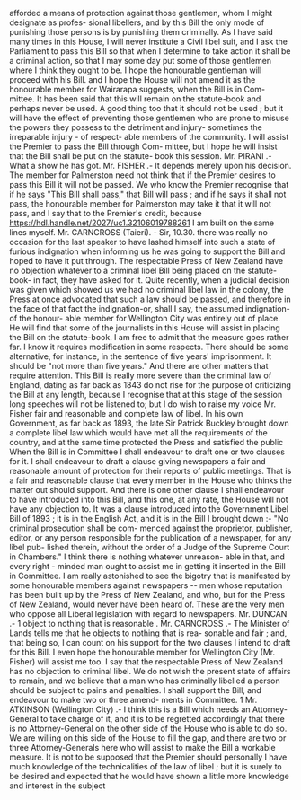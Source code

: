 afforded a means of protection against those gentlemen, whom I might designate as profes- sional libellers, and by this Bill the only mode of punishing those persons is by punishing them criminally. As I have said many times in this House, I will never institute a Civil libel suit, and I ask the Parliament to pass this Bill so that when I determine to take action it shall be a criminal action, so that I may some day put some of those gentlemen where I think they ought to be. I hope the honourable gentleman will proceed with his Bill. and I hope the House will not amend it as the honourable member for Wairarapa suggests, when the Bill is in Com- mittee. It has been said that this will remain on the statute-book and perhaps never be used. A good thing too that it should not be used ; but it will have the effect of preventing those gentlemen who are prone to misuse the powers they possess to the detriment and injury- sometimes the irreparable injury - of respect- able members of the community. I will assist the Premier to pass the Bill through Com- mittee, but I hope he will insist that the Bill shall be put on the statute- book this session. Mr. PIRANI .- What a show he has got. Mr. FISHER .- It depends merely upon his decision. The member for Palmerston need not think that if the Premier desires to pass this Bill it will not be passed. We who know the Premier recognise that if he says "This Bill shall pass," that Bill will pass ; and if he says it shall not pass, the honourable member for Palmerston may take it that it will not pass, and I say that to the Premier's credit, because https://hdl.handle.net/2027/uc1.32106019788261 I am built on the same lines myself. Mr. CARNCROSS (Taieri). - Sir, 10.30. there was really no occasion for the last speaker to have lashed himself into such a state of furious indignation when informing us he was going to support the Bill and hoped to have it put through. The respectable Press of New Zealand have no objection whatever to a criminal libel Bill being placed on the statute- book- in fact, they have asked for it. Quite recently, when a judicial decision was given which showed us we had no criminal libel law in the colony, the Press at once advocated that such a law should be passed, and therefore in the face of that fact the indignation-or, shall I say, the assumed indignation-of the honour- able member for Wellington City was entirely out of place. He will find that some of the journalists in this House will assist in placing the Bill on the statute-book. I am free to admit that the measure goes rather far. I know it requires modification in some respects. There should be some alternative, for instance, in the sentence of five years' imprisonment. It should be "not more than five years." And there are other matters that require attention. This Bill is really more severe than the criminal law of England, dating as far back as 1843 do not rise for the purpose of criticizing the Bill at any length, because I recognise that at this stage of the session long speeches will not be listened to; but I do wish to raise my voice Mr. Fisher fair and reasonable and complete law of libel. In his own Government, as far back as 1893, the late Sir Patrick Buckley brought down a complete libel law which would have met all the requirements of the country, and at the same time protected the Press and satisfied the public When the Bill is in Committee I shall endeavour to draft one or two clauses for it. I shall endeavour to draft a clause giving newspapers a fair and reasonable amount of protection for their reports of public meetings. That is a fair and reasonable clause that every member in the House who thinks the matter out should support. And there is one other <!-- PageHeader="\------- --" --> clause I shall endeavour to have introduced into this Bill, and this one, at any rate, the House will not have any objection to. It was a clause introduced into the Government Libel Bill of 1893 ; it is in the English Act, and it is in the Bill I brought down :- "No criminal prosecution shall be com- menced against the proprietor, publisher, editor, or any person responsible for the publication of a newspaper, for any libel pub- lished therein, without the order of a Judge of the Supreme Court in Chambers." I think there is nothing whatever unreason- able in that, and every right - minded man ought to assist me in getting it inserted in the Bill in Committee. I am really astonished to see the bigotry that is manifested by some honourable members against newspapers -- men whose reputation has been built up by the Press of New Zealand, and who, but for the Press of New Zealand, would never have been heard of. These are the very men who oppose all Liberal legislation with regard to newspapers. Mr. DUNCAN .- 1 object to nothing that is reasonable . Mr. CARNCROSS .- The Minister of Lands tells me that he objects to nothing that is rea- sonable and fair ; and, that being so, I can count on his support for the two clauses I intend to draft for this Bill. I even hope the honourable member for Wellington City (Mr. Fisher) will assist me too. I say that the respectable Press of New Zealand has no objection to criminal libel. We do not wish the present state of affairs to remain, and we believe that a man who has criminally libelled a person should be subject to pains and penalties. I shall support the Bill, and endeavour to make two or three amend- ments in Committee. 1 Mr. ATKINSON (Wellington City) .- I think this is a Bill which needs an Attorney-General to take charge of it, and it is to be regretted accordingly that there is no Attorney-General on the other side of the House who is able to do so. We are willing on this side of the House to fill the gap, and there are two or three Attorney-Generals here who will assist to make the Bill a workable measure. It is not to be supposed that the Premier should personally I have much knowledge of the technicalities of the law of libel ; but it is surely to be desired and expected that he would have shown a little more knowledge and interest in the subject 